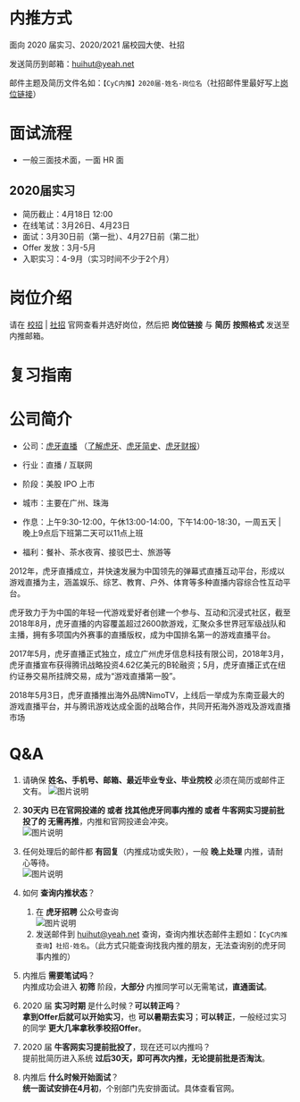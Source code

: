 # 内推方式

面向 2020 届实习、2020/2021 届校园大使、社招

发送简历到邮箱：<huihut@yeah.net>

邮件主题及简历文件名如：`【CyC内推】2020届-姓名-岗位名`（社招邮件里最好写上[岗位链接](http://hr.huya.com/)）

# 面试流程

* 一般三面技术面，一面 HR 面

## 2020届实习

* 简历截止：4月18日 12:00
* 在线笔试：3月26日、4月23日
* 面试：3月30日前（第一批）、4月27日前（第二批）
* Offer 发放：3月-5月
* 入职实习：4-9月（实习时间不少于2个月）

# 岗位介绍

请在 [校招](http://hr.huya.com/campus_apply/huya/4112) | [社招](http://hr.huya.com/) 官网查看并选好岗位，然后把 **岗位链接** 与 **简历** **按照格式** 发送至内推邮箱。

# 复习指南

# 公司简介

* 公司：[虎牙直播](http://www.huya.com/) （[了解虎牙](https://mp.weixin.qq.com/s?__biz=MzI3NTYzNjA3Ng==&mid=100000014&idx=1&sn=69a265ae6a19ff9cbf38cf4f9a8d5305&chksm=6b008b0d5c77021b571bfc9db5d2a9c23b3f605ef349bcdc9e3f6a79e8f11a0cf0878edd760c&mpshare=1&scene=1&srcid=#rd)、[虎牙简史](https://mp.weixin.qq.com/s?__biz=MzI3NTY4ODA2Ng==&mid=2247485411&idx=1&sn=d2132a4ace1eb63d5208ac4305337075&chksm=eb01b80edc763118ee9b502abf712c9aaa5d348ed06b043ea137453eac1edbca665d7c8b4a87&mpshare=1&scene=1&srcid=&key=98b8e515f0fc3f4540d0be9799126e654ddcfe69adb3d34ccc97a400792529c47a1ba388534f12e7d85854751a4eeff4b7a3c87aa1090620dd1c61928fe542da84a5e11eb5d1c39c255a0ce7d846623f&ascene=1&uin=NzYwMzE0OTM3&devicetype=Windows+10&version=62060728&lang=zh_CN&pass_ticket=8eTGEchivcN0VIZw8zrvcVaxDLD5oNoy46z3KtBZ0biDywQfp6rcY%2BPh%2BT9eXTHu)、[虎牙财报](https://mp.weixin.qq.com/s?__biz=MzI3NTYzNjA3Ng==&mid=2247484188&idx=1&sn=a1795c59d3265a7afa08afb462dc77ff&chksm=eb00891fdc770009f246ddf4f881def61eb68f3993d4a8cf6e5edb5ac5892ffe7ed83523bc34&mpshare=1&scene=1&srcid=&key=ecaf4cd30abcc970d81a7086626049aff0c8927b20d7bbadefc456f383571643aea85ea10fc84b2a798925b59917af79fbdd65bdf99dcbdcda4cd0100c41a35788dee56782059800f5b7fe6759ce33cb&ascene=1&uin=NzYwMzE0OTM3&devicetype=Windows+10&version=62060728&lang=zh_CN&pass_ticket=x6SaipzopZ17Gdbj0BRZ2J2NKljv7hxD%2FVcssg%2F65Hg2qWxDToyvTH%2FK5L8NN1dl)）

* 行业：直播 / 互联网

* 阶段：美股 IPO 上市

* 城市：主要在广州、珠海

* 作息：上午9:30-12:00，午休13:00-14:00，下午14:00-18:30，一周五天 | 晚上9点后下班第二天可以11点上班

* 福利：餐补、茶水夜宵、接驳巴士、旅游等

2012年，虎牙直播成立，并快速发展为中国领先的弹幕式直播互动平台，形成以游戏直播为主，涵盖娱乐、综艺、教育、户外、体育等多种直播内容综合性互动平台。

虎牙致力于为中国的年轻一代游戏爱好者创建一个参与、互动和沉浸式社区，截至2018年8月，虎牙直播的内容覆盖超过2600款游戏，汇聚众多世界冠军级战队和主播，拥有多项国内外赛事的直播版权，成为中国排名第一的游戏直播平台。

2017年5月，虎牙直播正式独立，成立广州虎牙信息科技有限公司，2018年3月，虎牙直播宣布获得腾讯战略投资4.62亿美元的B轮融资；5月，虎牙直播正式在纽约证券交易所挂牌交易，成为“游戏直播第一股”。

2018年5月3日，虎牙直播推出海外品牌NimoTV，上线后一举成为东南亚最大的游戏直播平台，并与腾讯游戏达成全面的战略合作，共同开拓海外游戏及游戏直播市场


# Q&A

1. 请确保 **姓名、手机号、邮箱、最近毕业专业、毕业院校** 必须在简历或邮件正文有。
    ![图片说明](https://uploadfiles.nowcoder.com/images/20190318/2560217_1552919202829_1E5CFE88356A1F916DD0D9D1833E5D4F "图片标题") 

2. **30天内 已在官网投递的 或者 找其他虎牙同事内推的 或者 牛客网实习提前批投了的 无需再推**，内推和官网投递会冲突。  
    ![图片说明](https://uploadfiles.nowcoder.com/images/20190302/2560217_1551522144906_C08508B6E1B8898BB67DBC9037FB4824 "图片标题") 

3. 任何处理后的邮件都 **有回复**（内推成功或失败），一般 **晚上处理** 内推，请耐心等待。  
    ![图片说明](https://uploadfiles.nowcoder.com/images/20190302/2560217_1551522506883_F90E2AC3C992929E331E16E22018C897 "图片标题") 

4. 如何 **查询内推状态**？  
    1. 在 **虎牙招聘** 公众号查询  
        ![图片说明](https://uploadfiles.nowcoder.com/images/20190306/2560217_1551873503368_82E9535112EAACF5E7526A39D2E8A780 "图片标题") 
    2. 发送邮件到 <huihut@yeah.net> 查询，查询内推状态邮件主题如：`【CyC内推查询】社招-姓名`。（此方式只能查询找我内推的朋友，无法查询别的虎牙同事内推的）

5. 内推后 **需要笔试吗**？   
    内推成功会进入 **初筛** 阶段，**大部分** 内推同学可以无需笔试，**直通面试**。

6. 2020 届 **实习时期** 是什么时候？**可以转正吗**？  
    **拿到Offer后就可以开始实习**，也 **可以暑期去实习**；**可以转正**，一般经过实习的同学 **更大几率拿秋季校招Offer**。

7. 2020 届 **牛客网实习提前批投了**，现在还可以内推吗？  
    提前批简历进入系统 **过后30天，即可再次内推，无论提前批是否淘汰**。

8. 内推后 **什么时候开始面试**？  
    **统一面试安排在4月初**，个别部门先安排面试。具体查看官网。
